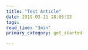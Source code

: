 ```yaml
---
title: "Test Article"
date: 2019-03-11 18:05:13
tags:
read_time: "3min"
primary_category: get_started

---
```

